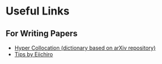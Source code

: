 # Useful Links

##  For Writing Papers
- [Hyper Collocation (dictionary based on arXiv repository)](https://hypcol.marutank.net)
- [Tips by Eiichiro](https://wwwmpa.mpa-garching.mpg.de/~komatsu/tips.html)

